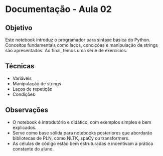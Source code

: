 # Documentação - Aula 02

## Objetivo
Este notebook introduz o programador para sintaxe básica do Python. Conceitos fundamentais como laços, concições e manipulação de strings são apresentados. Ao final, temos uma série de exercícios.

## Técnicas
- Variáveis
- Manipulação de strings
- Laços de repetição
- Condições

## Observações
- O notebook é introdutório e didático, com exemplos simples e bem explicados.
- Serve como base sólida para notebooks posteriores que abordarão bibliotecas de PLN, como NLTK, spaCy ou transformers.
- As células de código estão bem estruturadas e incentivam a prática constante do aluno.